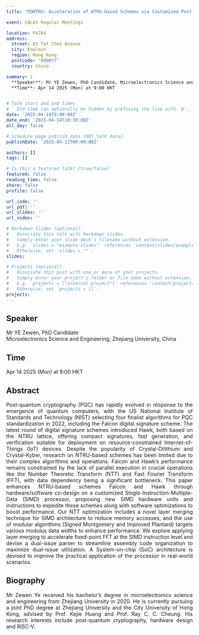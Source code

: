 ```yaml
---
title: "PQNTRU: Acceleration of NTRU-based Schemes via Customized Post-Quantum Processor"

event: CALAS Regular Meetings

location: P4704
address:
  street: 83 Tat Chee Avenue
  city: Kowloon
  region: Hong Kong
  postcode: '999077'
  country: China

summary: |
  **Speaker**: Mr YE Zewen, PhD Candidate, Microelectronics Science and Engineering, Zhejiang University, China<br>
  **Time**: Apr 14 2025 (Mon) at 9:00 HKT


# Talk start and end times.
#   End time can optionally be hidden by prefixing the line with `#`.
date: '2025-04-14T9:00:00Z'
date_end: '2025-04-14T10:30:00Z'
all_day: false

# Schedule page publish date (NOT talk date).
publishDate: '2025-04-11T00:00:00Z'

authors: []
tags: []

# Is this a featured talk? (true/false)
featured: false
reading_time: false
share: false
profile: false

url_code: ''
url_pdf: ''
url_slides: ''
url_video: ''

# Markdown Slides (optional).
#   Associate this talk with Markdown slides.
#   Simply enter your slide deck's filename without extension.
#   E.g. `slides = "example-slides"` references `content/slides/example-slides.md`.
#   Otherwise, set `slides = ""`.
slides:

# Projects (optional).
#   Associate this post with one or more of your projects.
#   Simply enter your project's folder or file name without extension.
#   E.g. `projects = ["internal-project"]` references `content/project/deep-learning/index.md`.
#   Otherwise, set `projects = []`.
projects:
---
```

## Speaker
Mr YE Zewen, PhD Candidate <br>
Microelectronics Science and Engineering, Zhejiang University, China

## Time
Apr 14 2025 (Mon) at 9:00 HKT

## Abstract
<div style="text-align: justify">
Post-quantum cryptography (PQC) has rapidly evolved in response to the emergence of quantum computers, with the US National Institute of Standards and Technology (NIST) selecting four finalist algorithms for PQC standardization in 2022, including the Falcon digital signature scheme. The latest round of digital signature schemes introduced Hawk, both based on the NTRU lattice, offering compact signatures, fast generation, and verification suitable for deployment on resource-constrained Internet-of-Things (IoT) devices. Despite the popularity of Crystal-Dilithium and Crystal-Kyber, research on NTRU-based schemes has been limited due to their complex algorithms and operations. Falcon and Hawk’s performance remains constrained by the lack of parallel execution in crucial operations like the Number Theoretic Transform (NTT) and Fast Fourier Transform (FFT), with data dependency being a significant bottleneck. This paper enhances NTRU-based schemes Falcon and Hawk through hardware/software co-design on a customized Single-Instruction-Multiple-Data (SIMD) processor, proposing new SIMD hardware units and instructions to expedite these schemes along with software optimizations to boost performance. Our NTT optimization includes a novel layer merging technique for SIMD architecture to reduce memory accesses, and the use of modular algorithms (Signed Montgomery and Improved Plantard) targets various modulus data widths to enhance performance. We explore applying layer merging to accelerate fixed-point FFT at the SIMD instruction level and devise a dual-issue parser to streamline assembly code organization to maximize dual-issue utilization. A System-on-chip (SoC) architecture is devised to improve the practical application of the processor in real-world scenarios.
</div>

## Biography
<div style="text-align: justify">
Mr Zewen Ye received his bachelor’s degree in microelectronics science and engineering from Zhejiang University in 2020. He is currently pursuing a joint PhD degree at Zhejiang University and the City University of Hong Kong, advised by Prof. Kejie Huang and Prof. Ray C. C. Cheung. His research interests include post-quantum cryptography, hardware design and RISC-V.
</div>
